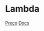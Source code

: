 # Lambda

[Preço](https://aws.amazon.com/pt/lambda/pricing/)
[Docs](https://docs.aws.amazon.com/lambda/latest/dg/getting-started.html)